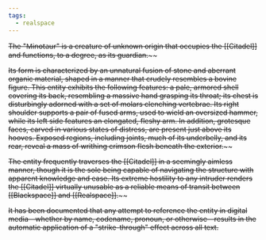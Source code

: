 ```yaml
---
tags:
  - realspace
---
```

~~The "M̶i̶n̶o̶t̶a̶u̶r̶" is a creature of unknown origin that occupies the [[Citadel]] and functions, to a degree, as its guardian.~~~~ 

~~Its form is characterized by an unnatural fusion of stone and aberrant organic material, shaped in a manner that crudely resembles a bovine figure. This entity exhibits the following features: a pale, armored shell covering its back, resembling a massive hand grasping its throat; its chest is disturbingly adorned with a set of molars clenching vertebrae. Its right shoulder supports a pair of fused arms, used to wield an oversized hammer, while its left side features an elongated, fleshy arm. In addition, grotesque faces, carved in various states of distress, are present just above its hooves. Exposed regions, including joints, much of its underbelly, and its rear, reveal a mass of writhing crimson flesh beneath the exterior.~~~~

~~The entity frequently traverses the [[Citadel]] in a seemingly aimless manner, though it is the sole being capable of navigating the structure with apparent knowledge and ease. Its extreme hostility to any intruder renders the [[Citadel]] virtually unusable as a reliable means of transit between [[Blackspace]] and [[Realspace]].~~~~

~~It has been documented that any attempt to reference the entity in digital media—whether by name, codename, pronoun, or otherwise—results in the automatic application of a "strike-through" effect across all text.~~